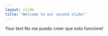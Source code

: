 ```yaml
---
layout: slide
title: "Welcome to our second slide!"
---
```

Your text
No me puedo creer que esto funcione!
